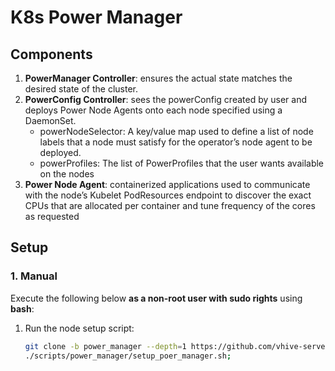 # K8s Power Manager

## Components
1. **PowerManager Controller**: ensures the actual state matches the desired state of the cluster. 
2. **PowerConfig Controller**: sees the powerConfig created by user and deploys Power Node Agents onto each node specified using a DaemonSet.
   - powerNodeSelector: A key/value map used to define a list of node labels that a node must satisfy for the operator’s node
     agent to be deployed.
   - powerProfiles: The list of PowerProfiles that the user wants available on the nodes
3. **Power Node Agent**: containerized applications used to communicate with the node’s Kubelet PodResources endpoint to discover the exact CPUs that
    are allocated per container and tune frequency of the cores as requested


## Setup 
### 1. Manual

Execute the following below **as a non-root user with sudo rights** using **bash**:
1. Run the node setup script:
    ```bash
   git clone -b power_manager --depth=1 https://github.com/vhive-serverless/vhive.git
    ./scripts/power_manager/setup_poer_manager.sh;
    
